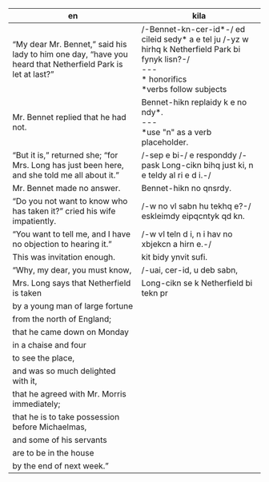 en | kila
--- | ---
“My dear Mr. Bennet,” said his lady to him one day, “have you heard that Netherfield Park is let at last?” | /-Bennet-kn-cer-id\*-/ ed cileid sedy\* a e tel ju /-yz w hirhq k Netherfield Park bi fynyk lisn?-/<br>---<br>\* honorifics<br>\*verbs follow subjects 
Mr. Bennet replied that he had not. | Bennet-hikn replaidy k e no ndy\*.<br>---<br>\*use "n" as a verb placeholder.
“But it is,” returned she; “for Mrs. Long has just been here, and she told me all about it.”|/-sep e bi-/ e responddy /-pask Long-cikn bihq just ki, n e teldy al ri e d i.-/
Mr. Bennet made no answer.|Bennet-hikn no qnsrdy.
“Do you not want to know who has taken it?” cried his wife impatiently.|/-w no vl sabn hu tekhq e?-/ eskleimdy eipqcntyk qd kn.
“You want to tell me, and I have no objection to hearing it.”|/-w vl teln d i, n i hav no xbjekcn a hirn e.-/
This was invitation enough.|kit bidy ynvit sufi.
“Why, my dear, you must know, | /-uai, cer-id, u deb sabn,
Mrs. Long says that Netherfield is taken| Long-cikn se k Netherfield bi tekn pr
 by a young man of large fortune |
 from the north of England; |
 that he came down on Monday |
 in a chaise and four |
 to see the place, |
 and was so much delighted with it, |
 that he agreed with Mr. Morris immediately; |
 that he is to take possession before Michaelmas, |
 and some of his servants |
 are to be in the house |
 by the end of next week.” | 